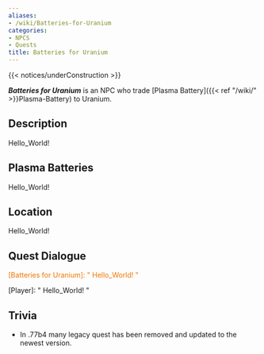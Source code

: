 ```yaml
---
aliases:
- /wiki/Batteries-for-Uranium
categories:
- NPCS
- Quests
title: Batteries for Uranium
---  
```


{{< notices/underConstruction >}} 

**_Batteries for Uranium_** is an NPC who trade [Plasma Battery]({{< ref "/wiki/" >}}Plasma-Battery) to Uranium.

## Description

Hello_World!

## Plasma Batteries 

Hello_World!

## Location

Hello_World!

## Quest Dialogue 

<span style="color:#ee7600">[Batteries for Uranium]: " Hello_World! "</span>

[Player]: " Hello_World! "

## Trivia

- In .77b4 many legacy quest has been removed and updated to the newest version.